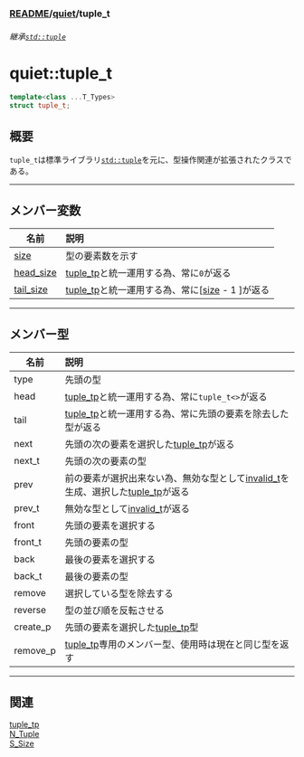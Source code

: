 ### [README](../../README.md)/[quiet](../quiet.md)/tuple_t

###### 継承[`std::tuple`](https://cpprefjp.github.io/reference/tuple/tuple.html)
# quiet::tuple_t
``` C++
template<class ...T_Types>
struct tuple_t;
```

## 概要
`tuple_t`は標準ライブラリ[`std::tuple`](https://cpprefjp.github.io/reference/tuple/tuple.html)を元に、型操作関連が拡張されたクラスである。
***
## メンバー変数
| 名前      | 説明 |
| --------- |:---- |
| [size](N_Tuple/S_Size/size.md)| 型の要素数を示す|
| [head_size](N_Tuple/S_Size/head_size.md) | [tuple_tp](tuple_tp.md)と統一運用する為、常に`0`が返る      |
| [tail_size](N_Tuple/S_Size/tail_size.md) | [tuple_tp](tuple_tp.md)と統一運用する為、常に[[size](N_Tuple/S_Size/size.md) - 1 ]が返る |
***
## メンバー型
| 名前     | 説明           |
| -------- |:-----------------|
| type     | 先頭の型  |
| head     | [tuple_tp](tuple_tp.md)と統一運用する為、常に`tuple_t<>`が返る            |
| tail     | [tuple_tp](tuple_tp.md)と統一運用する為、常に先頭の要素を除去した型が返る |
| next     | 先頭の次の要素を選択した[tuple_tp](tuple_tp.md)が返る                 |
| next_t   | 先頭の次の要素の型    |
| prev     | 前の要素が選択出来ない為、無効な型として[invalid_t](../invalid.md)を生成、選択した[tuple_tp](tuple_tp.md)が返る |
| prev_t   |   無効な型として[invalid_t](../invalid_t.md)が返る                          |
| front    | 先頭の要素を選択する                                                      |
| front_t  | 先頭の要素の型                                                            |
| back     | 最後の要素を選択する                                                      |
| back_t   | 最後の要素の型                                                            |
| remove   | 選択している型を除去する                                                  |
| reverse  | 型の並び順を反転させる                                                    |
| create_p | 先頭の要素を選択した[tuple_tp](tuple_tp.md)型                           |
| remove_p | [tuple_tp](tuple_tp.md)専用のメンバー型、使用時は現在と同じ型を返す|
***
## 関連
[tuple_tp](tuple_tp.md)    
[N_Tuple](N_Tuple/N_Tuple.md)    
[S_Size](N_Tuple/S_Size.md) 



